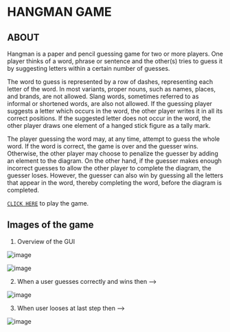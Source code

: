 # HANGMAN GAME

## ABOUT

Hangman is a paper and pencil guessing game for two or more players. One player thinks of a word, phrase or sentence and the other(s) tries to guess it by suggesting letters within a certain number of guesses.

The word to guess is represented by a row of dashes, representing each letter of the word. In most variants, proper nouns, such as names, places, and brands, are not allowed. Slang words, sometimes referred to as informal or shortened words, are also not allowed. If the guessing player suggests a letter which occurs in the word, the other player writes it in all its correct positions. If the suggested letter does not occur in the word, the other player draws one element of a hanged stick figure as a tally mark.

The player guessing the word may, at any time, attempt to guess the whole word. If the word is correct, the game is over and the guesser wins. Otherwise, the other player may choose to penalize the guesser by adding an element to the diagram. On the other hand, if the guesser makes enough incorrect guesses to allow the other player to complete the diagram, the guesser loses. However, the guesser can also win by guessing all the letters that appear in the word, thereby completing the word, before the diagram is completed.

[`CLICK HERE`](https://shik28tech.github.io/Hangman/) to play the game.


## Images of the game

1. Overview of the GUI

![image](https://user-images.githubusercontent.com/77436945/136686992-a965e778-1073-44aa-a391-85ca6ccfe629.png)


![image](https://user-images.githubusercontent.com/77436945/136687011-fd6a39bb-8a04-4412-b096-02a8d4332daf.png)


2. When a user guesses correctly and wins then -->

![image](https://user-images.githubusercontent.com/77436945/136687042-b6fe262f-abf0-40dc-88d9-1f4595c7979f.png)


3. When user looses at last step then -->

![image](https://user-images.githubusercontent.com/77436945/136687092-0bcd3826-e45e-43fb-b2bc-4b7d6d81ae78.png)
  